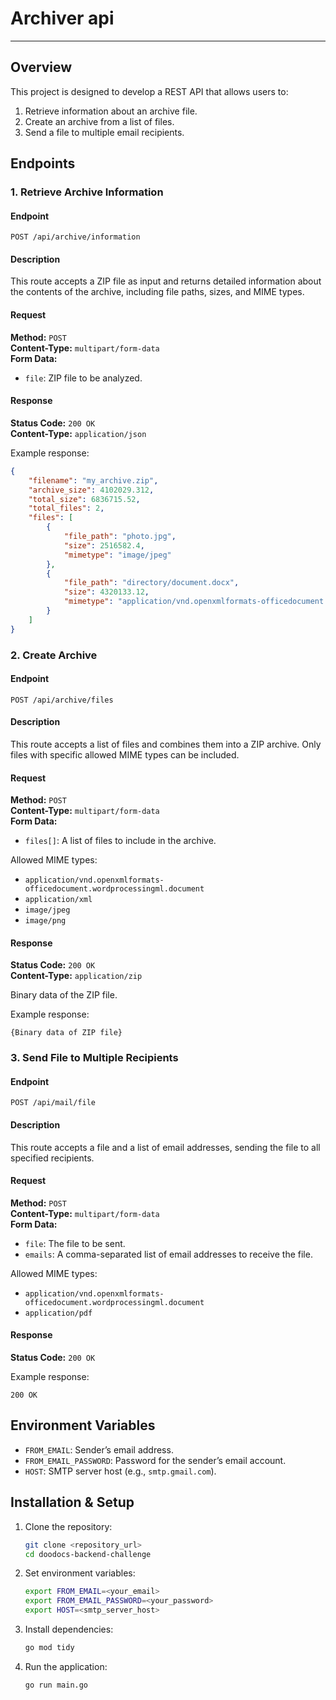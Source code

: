 # Archiver api

---

## Overview
This project is designed to develop a REST API that allows users to:

1. Retrieve information about an archive file.
2. Create an archive from a list of files.
3. Send a file to multiple email recipients.

## Endpoints

### 1. Retrieve Archive Information
#### Endpoint
`POST /api/archive/information`

#### Description
This route accepts a ZIP file as input and returns detailed information about the contents of the archive, including file paths, sizes, and MIME types.

#### Request
**Method:** `POST`  
**Content-Type:** `multipart/form-data`  
**Form Data:**
- `file`: ZIP file to be analyzed.

#### Response
**Status Code:** `200 OK`  
**Content-Type:** `application/json`

Example response:
```json
{
    "filename": "my_archive.zip",
    "archive_size": 4102029.312,
    "total_size": 6836715.52,
    "total_files": 2,
    "files": [
        {
            "file_path": "photo.jpg",
            "size": 2516582.4,
            "mimetype": "image/jpeg"
        },
        {
            "file_path": "directory/document.docx",
            "size": 4320133.12,
            "mimetype": "application/vnd.openxmlformats-officedocument.wordprocessingml.document"
        }
    ]
}
```

### 2. Create Archive
#### Endpoint
`POST /api/archive/files`

#### Description
This route accepts a list of files and combines them into a ZIP archive. Only files with specific allowed MIME types can be included.

#### Request
**Method:** `POST`  
**Content-Type:** `multipart/form-data`  
**Form Data:**
- `files[]`: A list of files to include in the archive.

Allowed MIME types:
- `application/vnd.openxmlformats-officedocument.wordprocessingml.document`
- `application/xml`
- `image/jpeg`
- `image/png`

#### Response
**Status Code:** `200 OK`  
**Content-Type:** `application/zip`

Binary data of the ZIP file.

Example response:
```zip
{Binary data of ZIP file}
```

### 3. Send File to Multiple Recipients
#### Endpoint
`POST /api/mail/file`

#### Description
This route accepts a file and a list of email addresses, sending the file to all specified recipients.

#### Request
**Method:** `POST`  
**Content-Type:** `multipart/form-data`  
**Form Data:**
- `file`: The file to be sent.
- `emails`: A comma-separated list of email addresses to receive the file.

Allowed MIME types:
- `application/vnd.openxmlformats-officedocument.wordprocessingml.document`
- `application/pdf`

#### Response
**Status Code:** `200 OK`

Example response:
```text
200 OK
```


## Environment Variables
- `FROM_EMAIL`: Sender’s email address.
- `FROM_EMAIL_PASSWORD`: Password for the sender’s email account.
- `HOST`: SMTP server host (e.g., `smtp.gmail.com`).

## Installation & Setup
1. Clone the repository:
    ```bash
    git clone <repository_url>
    cd doodocs-backend-challenge
    ```

2. Set environment variables:
    ```bash
    export FROM_EMAIL=<your_email>
    export FROM_EMAIL_PASSWORD=<your_password>
    export HOST=<smtp_server_host>
    ```

3. Install dependencies:
    ```bash
    go mod tidy
    ```

4. Run the application:
    ```bash
    go run main.go
    ```
